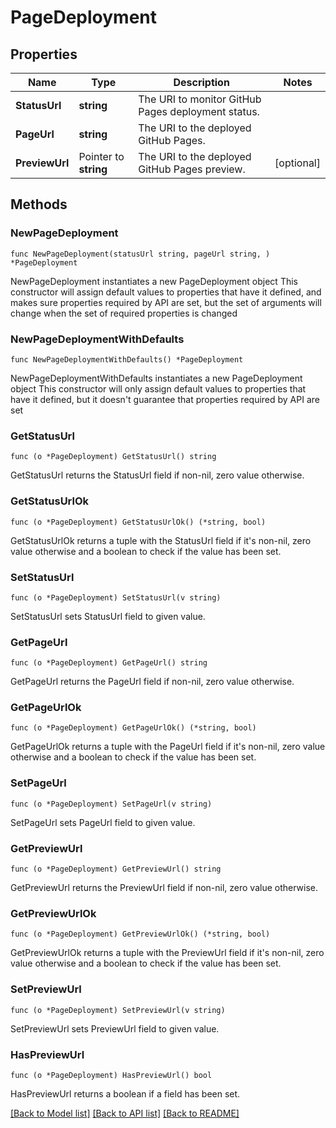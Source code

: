 # PageDeployment

## Properties

Name | Type | Description | Notes
------------ | ------------- | ------------- | -------------
**StatusUrl** | **string** | The URI to monitor GitHub Pages deployment status. | 
**PageUrl** | **string** | The URI to the deployed GitHub Pages. | 
**PreviewUrl** | Pointer to **string** | The URI to the deployed GitHub Pages preview. | [optional] 

## Methods

### NewPageDeployment

`func NewPageDeployment(statusUrl string, pageUrl string, ) *PageDeployment`

NewPageDeployment instantiates a new PageDeployment object
This constructor will assign default values to properties that have it defined,
and makes sure properties required by API are set, but the set of arguments
will change when the set of required properties is changed

### NewPageDeploymentWithDefaults

`func NewPageDeploymentWithDefaults() *PageDeployment`

NewPageDeploymentWithDefaults instantiates a new PageDeployment object
This constructor will only assign default values to properties that have it defined,
but it doesn't guarantee that properties required by API are set

### GetStatusUrl

`func (o *PageDeployment) GetStatusUrl() string`

GetStatusUrl returns the StatusUrl field if non-nil, zero value otherwise.

### GetStatusUrlOk

`func (o *PageDeployment) GetStatusUrlOk() (*string, bool)`

GetStatusUrlOk returns a tuple with the StatusUrl field if it's non-nil, zero value otherwise
and a boolean to check if the value has been set.

### SetStatusUrl

`func (o *PageDeployment) SetStatusUrl(v string)`

SetStatusUrl sets StatusUrl field to given value.


### GetPageUrl

`func (o *PageDeployment) GetPageUrl() string`

GetPageUrl returns the PageUrl field if non-nil, zero value otherwise.

### GetPageUrlOk

`func (o *PageDeployment) GetPageUrlOk() (*string, bool)`

GetPageUrlOk returns a tuple with the PageUrl field if it's non-nil, zero value otherwise
and a boolean to check if the value has been set.

### SetPageUrl

`func (o *PageDeployment) SetPageUrl(v string)`

SetPageUrl sets PageUrl field to given value.


### GetPreviewUrl

`func (o *PageDeployment) GetPreviewUrl() string`

GetPreviewUrl returns the PreviewUrl field if non-nil, zero value otherwise.

### GetPreviewUrlOk

`func (o *PageDeployment) GetPreviewUrlOk() (*string, bool)`

GetPreviewUrlOk returns a tuple with the PreviewUrl field if it's non-nil, zero value otherwise
and a boolean to check if the value has been set.

### SetPreviewUrl

`func (o *PageDeployment) SetPreviewUrl(v string)`

SetPreviewUrl sets PreviewUrl field to given value.

### HasPreviewUrl

`func (o *PageDeployment) HasPreviewUrl() bool`

HasPreviewUrl returns a boolean if a field has been set.


[[Back to Model list]](../README.md#documentation-for-models) [[Back to API list]](../README.md#documentation-for-api-endpoints) [[Back to README]](../README.md)


